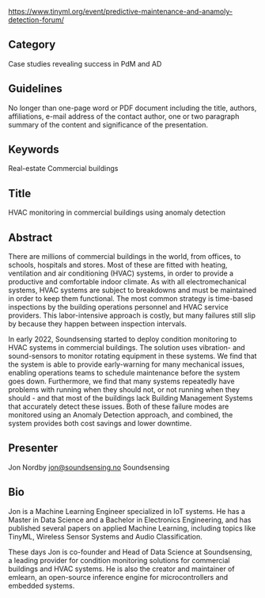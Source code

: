
https://www.tinyml.org/event/predictive-maintenance-and-anamoly-detection-forum/

## Category
Case studies revealing success in PdM and AD

## Guidelines

No longer than one-page word or PDF document
including the title, authors, affiliations, e-mail address of the contact author,
one or two paragraph summary of the content
and significance of the presentation.

## Keywords

Real-estate
Commercial buildings


## Title
HVAC monitoring in commercial buildings using anomaly detection

## Abstract

There are millions of commercial buildings in the world, from offices, to schools, hospitals and stores.
Most of these are fitted with heating, ventilation and air conditioning (HVAC) systems,
in order to provide a productive and comfortable indoor climate.
As with all electromechanical systems, HVAC systems are subject to breakdowns
and must be maintained in order to keep them functional.
The most common strategy is time-based inspections by the building operations personnel and HVAC service providers.
This labor-intensive approach is costly, but many failures still slip by because they happen between inspection intervals.

In early 2022, Soundsensing started to deploy condition monitoring to HVAC systems in commercial buildings.
The solution uses vibration- and sound-sensors to monitor rotating equipment in these systems.
We find that the system is able to provide early-warning for many mechanical issues,
enabling operations teams to schedule maintenance before the system goes down.
Furthermore, we find that many systems repeatedly have problems with running when they should not,
or not running when they should - and that most of the buildings lack Building Management Systems
that accurately detect these issues.
Both of these failure modes are monitored using an Anomaly Detection approach,
and combined, the system provides both cost savings and lower downtime.


## Presenter

Jon Nordby
jon@soundsensing.no
Soundsensing


## Bio

Jon is a Machine Learning Engineer specialized in IoT systems.
He has a Master in Data Science and a Bachelor in Electronics Engineering,
and has published several papers on applied Machine Learning,
including topics like TinyML, Wireless Sensor Systems and Audio Classification.

These days Jon is co-founder and Head of Data Science at Soundsensing,
a leading provider for condition monitoring solutions for commercial buildings and HVAC systems.
He is also the creator and maintainer of emlearn,
an open-source inference engine for microcontrollers and embedded systems.

